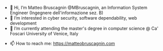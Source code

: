 - 👋 Hi, I’m Matteo Bruscagnin @MBruscagnin, an Information System Engineer (Ingegnere dell'informazione sez. B)
- 👀 I’m interested in cyber security, software dependability, web development
- 🌱 I’m currently attending the master's degree in computer science @ Ca' Foscari University of Venice, Italy
<!--- - 💞️ I’m looking to collaborate on ... --->
- 📫 How to reach me: https://matteobruscagnin.com

<!---
MBruscagnin/MBruscagnin is a ✨ special ✨ repository because its `README.md` (this file) appears on your GitHub profile.
You can click the Preview link to take a look at your changes.
--->
